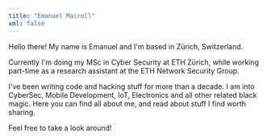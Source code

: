 ```yaml
---
title: "Emanuel Mairoll"
xml: false
---
```


Hello there! My name is Emanuel and I'm based in Zürich, Switzerland.

Currently I'm doing my MSc in Cyber Security at ETH Zürich, while working part-time as a research assistant at the ETH Network Security Group.

I've been writing code and hacking stuff for more than a decade. I am into CyberSec, Mobile Development, IoT, Electronics and all other related black magic. Here you can find all about me, and read about stuff I find worth sharing. 

Feel free to take a look around!
